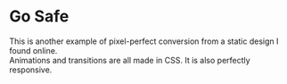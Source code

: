 # Go Safe

This is another example of pixel-perfect conversion from a static design I found online.<br>
Animations and transitions are all made in CSS. It is also perfectly responsive.
